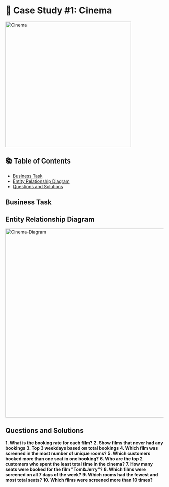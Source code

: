 # 🎥 Case Study #1: Cinema

<img src="https://github.com/user-attachments/assets/1d601968-921c-422c-9e4d-d2021065a426" alt="Cinema" width="400"/>

## 📚 Table of Contents
- [Business Task](#Business-Task)
- [Entity Relationship Diagram](#Entity-Relationship-Diagram)
- [Questions and Solutions](#Questions-and-Solutions)

## Business Task

## Entity Relationship Diagram
<img width="600" alt="Cinema-Diagram" src="https://github.com/user-attachments/assets/907a1dda-b736-45f3-a766-8c4341b4636d" />

## Questions and Solutions


**1. What is the booking rate for each film?**
**2. Show films that never had any bookings**
**3. Top 3 weekdays based on total bookings**
**4. Which film was screened in the most number of unique rooms?**
**5. Which customers booked more than one seat in one booking?**
**6. Who are the top 2 customers who spent the least total time in the cinema?**
**7. How many seats were booked for the film "Tom&Jerry"?**
**8. Which films were screened on all 7 days of the week?**
**9. Which rooms had the fewest and most total seats?**
**10. Which films were screened more than 10 times?**

